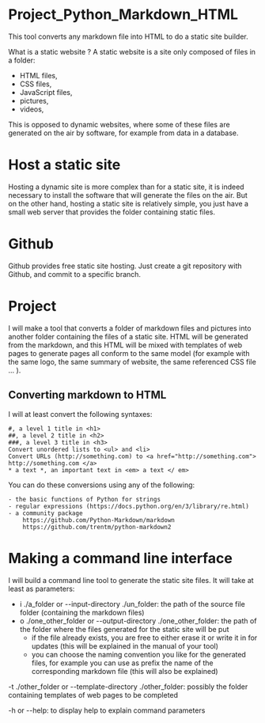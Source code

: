 # Project_Python_Markdown_HTML

This tool converts any markdown file into HTML to do a static site builder.

What is a static website ?
A static website is a site only composed of files in a folder:

- HTML files,
- CSS files,
- JavaScript files,
- pictures,
- videos,

This is opposed to dynamic websites, where some of these files are generated on the air by software, for example from data in a database.


# Host a static site
Hosting a dynamic site is more complex than for a static site, it is indeed necessary to install the software that will generate the files on the air. But on the other hand, hosting a static site is relatively simple, you just have a small web server that provides the folder containing static files.

# Github
Github provides free static site hosting. Just create a git repository with Github, and commit to a specific branch.


# Project
I will make a tool that converts a folder of markdown files and pictures into another folder containing the files of a static site. HTML will be generated from the markdown, and this HTML will be mixed with templates of web pages to generate pages all conform to the same model (for example with the same logo, the same summary of website, the same referenced CSS file ... ).

## Converting markdown to HTML

I will at least convert the following syntaxes:

    #, a level 1 title in <h1>
    ##, a level 2 title in <h2>
    ###, a level 3 title in <h3>
    Convert unordered lists to <ul> and <li>
    Convert URLs (http://something.com) to <a href="http://something.com"> http://something.com </a>
    * a text *, an important text in <em> a text </ em>

You can do these conversions using any of the following:

    - the basic functions of Python for strings
    - regular expressions (https://docs.python.org/en/3/library/re.html)
    - a community package
        https://github.com/Python-Markdown/markdown
        https://github.com/trentm/python-markdown2


# Making a command line interface
I will build a command line tool to generate the static site files. It will take at least as parameters:

- i ./a_folder or --input-directory ./un_folder: the path of the source file folder (containing the markdown files)
- o ./one_other_folder or --output-directory ./one_other_folder: the path of the folder where the files generated for the static site will be put
  - if the file already exists, you are free to either erase it or write it in for updates (this will be explained in the manual of your tool)
  - you can choose the naming convention you like for the generated files, for example you can use as prefix the name of the corresponding markdown file (this will also be explained)
  
-t ./other_folder or --template-directory ./other_folder: possibly the folder containing templates of web pages to be completed

-h or --help: to display help to explain command parameters









